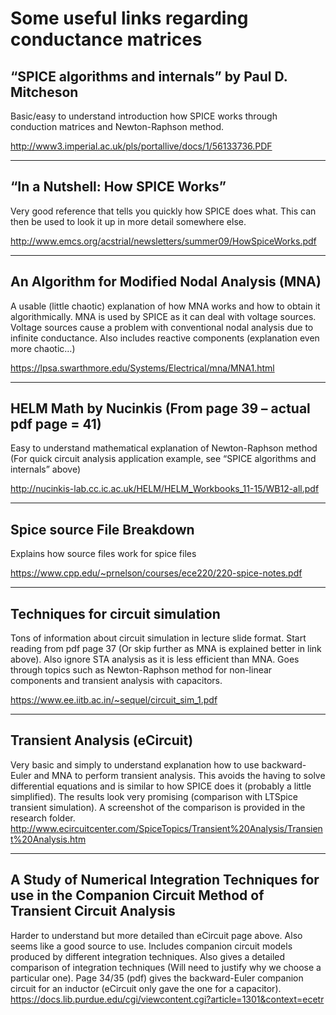 # Some useful links regarding conductance matrices 

## “SPICE algorithms and internals” by Paul D. Mitcheson
Basic/easy to understand introduction how SPICE works through conduction matrices and Newton-Raphson method.

<http://www3.imperial.ac.uk/pls/portallive/docs/1/56133736.PDF>

---

## “In a Nutshell: How SPICE Works”
Very good reference that tells you quickly how SPICE does what. This can then be used to look it up in more detail somewhere else.

<http://www.emcs.org/acstrial/newsletters/summer09/HowSpiceWorks.pdf>

---

## An Algorithm for Modified Nodal Analysis (MNA)
A usable (little chaotic) explanation of how MNA works and how to obtain it algorithmically. MNA is used by SPICE as it can deal with voltage sources. Voltage sources cause a problem with conventional nodal analysis due to infinite conductance. 
Also includes reactive components (explanation even more chaotic…)

<https://lpsa.swarthmore.edu/Systems/Electrical/mna/MNA1.html>

---

## HELM Math by Nucinkis (From page 39 – actual pdf page = 41)
Easy to understand mathematical explanation of Newton-Raphson method
(For quick circuit analysis application example, see “SPICE algorithms and internals” above)

<http://nucinkis-lab.cc.ic.ac.uk/HELM/HELM_Workbooks_11-15/WB12-all.pdf>

---

## Spice source File Breakdown
Explains how source files work for spice files

<https://www.cpp.edu/~prnelson/courses/ece220/220-spice-notes.pdf>

---

## Techniques for circuit simulation
Tons of information about circuit simulation in lecture slide format. Start reading from pdf page 37 (Or skip further as MNA is explained better in link above). Also ignore STA analysis as it is less efficient than MNA.
Goes through topics such as Newton-Raphson method for non-linear components and transient analysis with capacitors.

<https://www.ee.iitb.ac.in/~sequel/circuit_sim_1.pdf>

---

## Transient Analysis (eCircuit)
Very basic and simply to understand explanation how to use backward-Euler and MNA to perform transient analysis. This avoids the having to solve differential equations and is similar to how SPICE does it (probably a little simplified).
The results look very promising (comparison with LTSpice transient simulation). A screenshot of the comparison is provided in the research folder.
<http://www.ecircuitcenter.com/SpiceTopics/Transient%20Analysis/Transient%20Analysis.htm>

---

## A Study of Numerical Integration Techniques for use in the Companion Circuit Method of Transient Circuit Analysis
Harder to understand but more detailed than eCircuit page above. Also seems like a good source to use.
Includes companion circuit models produced by different integration techniques. Also gives a detailed comparison of integration techniques (Will need to justify why we choose a particular one).
Page 34/35 (pdf) gives the backward-Euler companion circuit for an inductor (eCircuit only gave the one for a capacitor).
<https://docs.lib.purdue.edu/cgi/viewcontent.cgi?article=1301&context=ecetr>